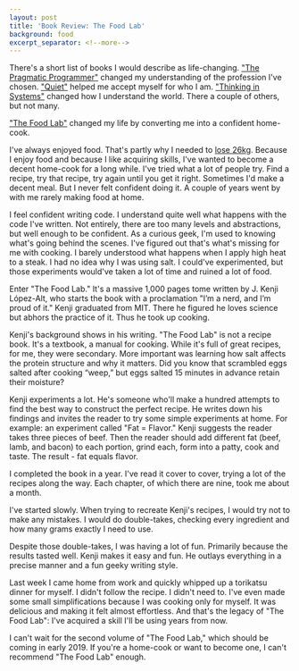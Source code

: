 ```yaml
---
layout: post
title: 'Book Review: The Food Lab'
background: food
excerpt_separator: <!--more-->
---
```


There's a short list of books I would describe as life-changing. ["The Pragmatic Programmer"](https://www.goodreads.com/book/show/4099.The_Pragmatic_Programmer) changed my understanding of the profession I've chosen. ["Quiet"](https://www.goodreads.com/book/show/8520610-quiet) helped me accept myself for who I am. ["Thinking in Systems"](https://www.goodreads.com/book/show/3828902-thinking-in-systems) changed how I understand the world. There a couple of others, but not many.

["The Food Lab"](https://www.goodreads.com/book/show/24861842-the-food-lab) changed my life by converting me into a confident home-cook.

<!--more-->

I've always enjoyed food. That's partly why I needed to [lose 26kg](/how-i-keep-26kg-lost). Because I enjoy food and because I like acquiring skills, I've wanted to become a decent home-cook for a long while. I've tried what a lot of people try. Find a recipe, try that recipe, try again until you get it right. Sometimes I'd make a decent meal. But I never felt confident doing it. A couple of years went by with me rarely making food at home.

I feel confident writing code. I understand quite well what happens with the code I've written. Not entirely, there are too many levels and abstractions, but well enough to be confident. As a curious geek, I'm used to knowing what's going behind the scenes. I've figured out that's what's missing for me with cooking. I barely understood what happens when I apply high heat to a steak. I had no idea why I was using salt. I could've experimented, but those experiments would've taken a lot of time and ruined a lot of food.

Enter "The Food Lab." It's a massive 1,000 pages tome written by J. Kenji López-Alt, who starts the book with a proclamation "I’m a nerd, and I’m proud of it." Kenji graduated from MIT. There he figured he loves science but abhors the practice of it. Thus he took up cooking.

Kenji's background shows in his writing. "The Food Lab" is not a recipe book. It's a textbook, a manual for cooking. While it's full of great recipes, for me, they were secondary. More important was learning how salt affects the protein structure and why it matters. Did you know that scrambled eggs salted after cooking “weep,” but eggs salted 15 minutes in advance retain their moisture?

Kenji experiments a lot. He's someone who'll make a hundred attempts to find the best way to construct the perfect recipe. He writes down his findings and invites the reader to try some simple experiments at home. For example: an experiment called "Fat = Flavor." Kenji suggests the reader takes three pieces of beef. Then the reader should add different fat (beef, lamb, and bacon) to each portion, grind each, form into a patty, cook and taste. The result - fat equals flavor.

I completed the book in a year. I've read it cover to cover, trying a lot of the recipes along the way. Each chapter, of which there are nine, took me about a month.

I've started slowly. When trying to recreate Kenji's recipes, I would try not to make any mistakes. I would do double-takes, checking every ingredient and how many grams exactly I need to use.

Despite those double-takes, I was having a lot of fun. Primarily because the results tasted well. Kenji makes it easy and fun. He outlays everything in a precise manner and a fun geeky writing style.

Last week I came home from work and quickly whipped up a torikatsu dinner for myself. I didn't follow the recipe. I didn't need to. I've even made some small simplifications because I was cooking only for myself. It was delicious and making it felt almost effortless. And that's the legacy of "The Food Lab": I've acquired a skill I'll be using years from now.

I can't wait for the second volume of "The Food Lab," which should be coming in early 2019. If you're a home-cook or want to become one, I can't recommend "The Food Lab" enough.
